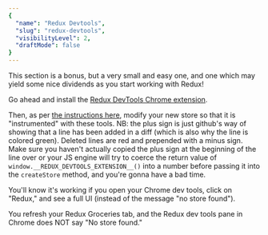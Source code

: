 ```yaml
---
{
  "name": "Redux Devtools",
  "slug": "redux-devtools",
  "visibilityLevel": 2,
  "draftMode": false
}
---
```

This section is a bonus, but a very small and easy one, and one which may yield some nice dividends as you start working with Redux!

Go ahead and install the [Redux DevTools Chrome extension](https://chrome.google.com/webstore/detail/redux-devtools/lmhkpmbekcpmknklioeibfkpmmfibljd?hl=en).

Then, as per [the instructions here](https://github.com/zalmoxisus/redux-devtools-extension#11-basic-store), modify your new store so that it is "instrumented" with these tools. 
NB: the plus sign is just github's way of showing that a line has been added in a diff (which is also why the line is colored green). Deleted lines are red and prepended with a minus sign. 
Make sure you haven't actually copied the plus sign at the beginning of the line over or your JS engine will try to coerce the return value of `window.__REDUX_DEVTOOLS_EXTENSION__()` into a number before passing it into the `createStore` method, and you're gonna have a bad time.

You'll know it's working if you open your Chrome dev tools, click on "Redux," and see a full UI (instead of the message "no store found").

<guide>
You refresh your Redux Groceries tab, and the Redux dev tools pane in Chrome does NOT say "No store found."
</guide>